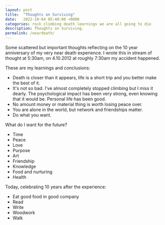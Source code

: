 ```yaml
---
layout: post
title:  "Thoughts on Surviving"
date:   2022-10-04 05:40:00 +0000
categories: rock climbing death learnings we are all going to die
description: Thoughts on Surviving.
permalink: /neardeath/
---
```


Some scattered but important thoughts reflecting on the 10 year anniversary of my very near death experience. I wrote this in stream of thought at 5:30am, on 4.10.2012 at roughly 7:30am my accident happened.

These are my learnings and conclusions:

- Death is closer than it appears, life is a short trip and you better make the best of it.
- It's not so bad. I've almost completely stopped climbing but I miss it dearly. The psychological impact has been very strong, even knowing that it would be. Personal life has been good.
- No amount money or material thing is worth losing peace over.
- You are alone in the world, but network and friendships matter.
- Do what you want.

What do I want for the future?

- Time
- Peace
- Love
- Purpose
- Art
- Friendship
- Knowledge
- Food and nurturing
- Health

Today, celebrating 10 years after the experience:

- Eat good food in good company
- Read
- Write
- Woodwork
- Walk
